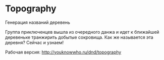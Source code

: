 # Topography
Генерация названий деревень

Группа приключенцев вышла из очередного данжа и идет к ближайшей деревеньке транжирить добытые сокровища. Как же называется эта деревня?
Сейчас и узнаем!

Рабочая версия: http://youknowwho.ru/dnd/topography


